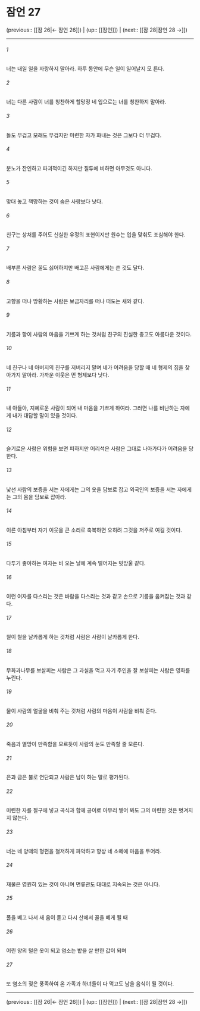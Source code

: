 # 잠언 27

(previous:: [[잠 26|← 잠언 26]]) | (up:: [[잠언]]) | (next:: [[잠 28|잠언 28 →]])

***




###### 1 

너는 내일 일을 자랑하지 말아라. 하루 동안에 무슨 일이 일어날지 모 른다. 



###### 2 

너는 다른 사람이 너를 칭찬하게 할망정 네 입으로는 너를 칭찬하지 말아라. 



###### 3 

돌도 무겁고 모래도 무겁지만 미련한 자가 화내는 것은 그보다 더 무겁다. 



###### 4 

분노가 잔인하고 파괴적이긴 하지만 질투에 비하면 아무것도 아니다. 



###### 5 

맞대 놓고 책망하는 것이 숨은 사랑보다 낫다. 



###### 6 

친구는 상처를 주어도 신실한 우정의 표현이지만 원수는 입을 맞춰도 조심해야 한다. 



###### 7 

배부른 사람은 꿀도 싫어하지만 배고픈 사람에게는 쓴 것도 달다. 



###### 8 

고향을 떠나 방황하는 사람은 보금자리를 떠나 떠도는 새와 같다. 



###### 9 

기름과 향이 사람의 마음을 기쁘게 하는 것처럼 친구의 진실한 충고도 아름다운 것이다. 



###### 10 

네 친구나 네 아버지의 친구를 저버리지 말며 네가 어려움을 당할 때 네 형제의 집을 찾아가지 말아라. 가까운 이웃은 먼 형제보다 낫다. 



###### 11 

내 아들아, 지혜로운 사람이 되어 내 마음을 기쁘게 하여라. 그러면 나를 비난하는 자에게 내가 대답할 말이 있을 것이다. 



###### 12 

슬기로운 사람은 위험을 보면 피하지만 어리석은 사람은 그대로 나아가다가 어려움을 당한다. 



###### 13 

낯선 사람의 보증을 서는 자에게는 그의 옷을 담보로 잡고 외국인의 보증을 서는 자에게는 그의 몸을 담보로 잡아라. 



###### 14 

이른 아침부터 자기 이웃을 큰 소리로 축복하면 오히려 그것을 저주로 여길 것이다. 



###### 15 

다투기 좋아하는 여자는 비 오는 날에 계속 떨어지는 빗방울 같다. 



###### 16 

이런 여자를 다스리는 것은 바람을 다스리는 것과 같고 손으로 기름을 움켜잡는 것과 같다. 



###### 17 

철이 철을 날카롭게 하는 것처럼 사람은 사람이 날카롭게 한다. 



###### 18 

무화과나무를 보살피는 사람은 그 과실을 먹고 자기 주인을 잘 보살피는 사람은 영화를 누린다. 



###### 19 

물이 사람의 얼굴을 비춰 주는 것처럼 사람의 마음이 사람을 비춰 준다. 



###### 20 

죽음과 멸망이 만족함을 모르듯이 사람의 눈도 만족할 줄 모른다. 



###### 21 

은과 금은 불로 연단되고 사람은 남이 하는 말로 평가된다. 



###### 22 

미련한 자를 절구에 넣고 곡식과 함께 공이로 아무리 찧어 봐도 그의 미련한 것은 벗겨지지 않는다. 



###### 23 

너는 네 양떼의 형편을 철저하게 파악하고 항상 네 소떼에 마음을 두어라. 



###### 24 

재물은 영원히 있는 것이 아니며 면류관도 대대로 지속되는 것은 아니다. 



###### 25 

풀을 베고 나서 새 움이 돋고 다시 산에서 꼴을 베게 될 때 



###### 26 

어린 양의 털은 옷이 되고 염소는 밭을 살 만한 값이 되며 



###### 27 

또 염소의 젖은 풍족하여 온 가족과 하녀들이 다 먹고도 남을 음식이 될 것이다.

***

(previous:: [[잠 26|← 잠언 26]]) | (up:: [[잠언]]) | (next:: [[잠 28|잠언 28 →]])
